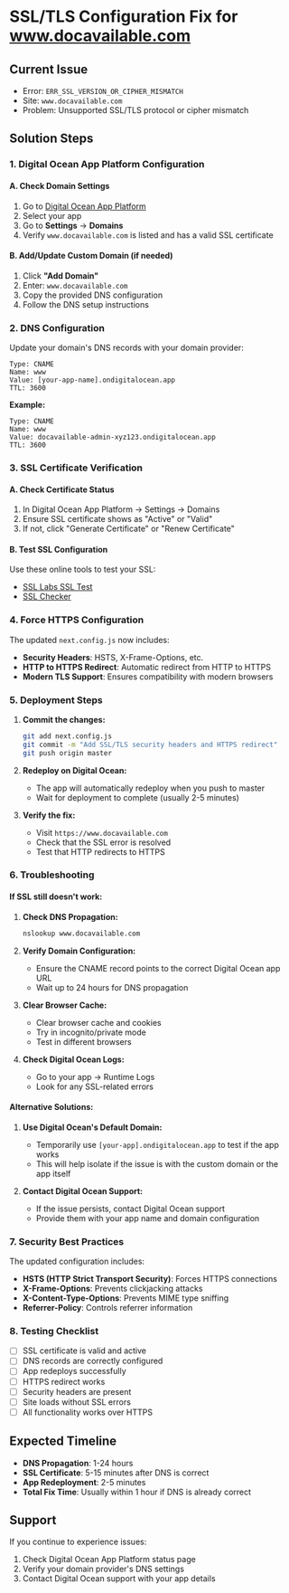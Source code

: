 # SSL/TLS Configuration Fix for www.docavailable.com

## Current Issue
- Error: `ERR_SSL_VERSION_OR_CIPHER_MISMATCH`
- Site: `www.docavailable.com`
- Problem: Unsupported SSL/TLS protocol or cipher mismatch

## Solution Steps

### 1. Digital Ocean App Platform Configuration

#### A. Check Domain Settings
1. Go to [Digital Ocean App Platform](https://cloud.digitalocean.com/apps)
2. Select your app
3. Go to **Settings** → **Domains**
4. Verify `www.docavailable.com` is listed and has a valid SSL certificate

#### B. Add/Update Custom Domain (if needed)
1. Click **"Add Domain"**
2. Enter: `www.docavailable.com`
3. Copy the provided DNS configuration
4. Follow the DNS setup instructions

### 2. DNS Configuration

Update your domain's DNS records with your domain provider:

```
Type: CNAME
Name: www
Value: [your-app-name].ondigitalocean.app
TTL: 3600
```

**Example:**
```
Type: CNAME
Name: www
Value: docavailable-admin-xyz123.ondigitalocean.app
TTL: 3600
```

### 3. SSL Certificate Verification

#### A. Check Certificate Status
1. In Digital Ocean App Platform → Settings → Domains
2. Ensure SSL certificate shows as "Active" or "Valid"
3. If not, click "Generate Certificate" or "Renew Certificate"

#### B. Test SSL Configuration
Use these online tools to test your SSL:
- [SSL Labs SSL Test](https://www.ssllabs.com/ssltest/)
- [SSL Checker](https://www.sslshopper.com/ssl-checker.html)

### 4. Force HTTPS Configuration

The updated `next.config.js` now includes:
- **Security Headers**: HSTS, X-Frame-Options, etc.
- **HTTP to HTTPS Redirect**: Automatic redirect from HTTP to HTTPS
- **Modern TLS Support**: Ensures compatibility with modern browsers

### 5. Deployment Steps

1. **Commit the changes:**
   ```bash
   git add next.config.js
   git commit -m "Add SSL/TLS security headers and HTTPS redirect"
   git push origin master
   ```

2. **Redeploy on Digital Ocean:**
   - The app will automatically redeploy when you push to master
   - Wait for deployment to complete (usually 2-5 minutes)

3. **Verify the fix:**
   - Visit `https://www.docavailable.com`
   - Check that the SSL error is resolved
   - Test that HTTP redirects to HTTPS

### 6. Troubleshooting

#### If SSL still doesn't work:

1. **Check DNS Propagation:**
   ```bash
   nslookup www.docavailable.com
   ```

2. **Verify Domain Configuration:**
   - Ensure the CNAME record points to the correct Digital Ocean app URL
   - Wait up to 24 hours for DNS propagation

3. **Clear Browser Cache:**
   - Clear browser cache and cookies
   - Try in incognito/private mode
   - Test in different browsers

4. **Check Digital Ocean Logs:**
   - Go to your app → Runtime Logs
   - Look for any SSL-related errors

#### Alternative Solutions:

1. **Use Digital Ocean's Default Domain:**
   - Temporarily use `[your-app].ondigitalocean.app` to test if the app works
   - This will help isolate if the issue is with the custom domain or the app itself

2. **Contact Digital Ocean Support:**
   - If the issue persists, contact Digital Ocean support
   - Provide them with your app name and domain configuration

### 7. Security Best Practices

The updated configuration includes:
- **HSTS (HTTP Strict Transport Security)**: Forces HTTPS connections
- **X-Frame-Options**: Prevents clickjacking attacks
- **X-Content-Type-Options**: Prevents MIME type sniffing
- **Referrer-Policy**: Controls referrer information

### 8. Testing Checklist

- [ ] SSL certificate is valid and active
- [ ] DNS records are correctly configured
- [ ] App redeploys successfully
- [ ] HTTPS redirect works
- [ ] Security headers are present
- [ ] Site loads without SSL errors
- [ ] All functionality works over HTTPS

## Expected Timeline

- **DNS Propagation**: 1-24 hours
- **SSL Certificate**: 5-15 minutes after DNS is correct
- **App Redeployment**: 2-5 minutes
- **Total Fix Time**: Usually within 1 hour if DNS is already correct

## Support

If you continue to experience issues:
1. Check Digital Ocean App Platform status page
2. Verify your domain provider's DNS settings
3. Contact Digital Ocean support with your app details

